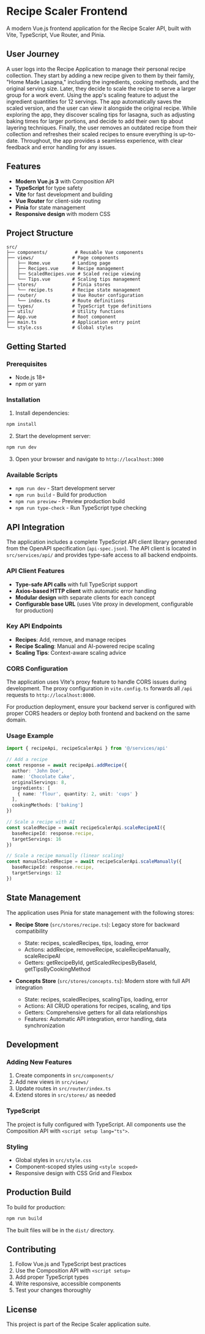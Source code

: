 # Recipe Scaler Frontend

A modern Vue.js frontend application for the Recipe Scaler API, built with Vite, TypeScript, Vue Router, and Pinia.

## User Journey
A user logs into the Recipe Application to manage their personal recipe collection. They start by adding a new recipe given to them by their family, "Home Made Lasagna," including the ingredients, cooking methods, and the original serving size. Later, they decide to scale the recipe to serve a larger group for a work event. Using the app's scaling feature to adjust the ingredient quantities for 12 servings. The app automatically saves the scaled version, and the user can view it alongside the original recipe. While exploring the app, they discover scaling tips for lasagna, such as adjusting baking times for larger portions, and decide to add their own tip about layering techniques. Finally, the user removes an outdated recipe from their collection and refreshes their scaled recipes to ensure everything is up-to-date. Throughout, the app provides a seamless experience, with clear feedback and error handling for any issues.

## Features

- **Modern Vue.js 3** with Composition API
- **TypeScript** for type safety
- **Vite** for fast development and building
- **Vue Router** for client-side routing
- **Pinia** for state management
- **Responsive design** with modern CSS

## Project Structure

```
src/
├── components/          # Reusable Vue components
├── views/              # Page components
│   ├── Home.vue        # Landing page
│   ├── Recipes.vue     # Recipe management
│   ├── ScaledRecipes.vue # Scaled recipe viewing
│   └── Tips.vue        # Scaling tips management
├── stores/             # Pinia stores
│   └── recipe.ts       # Recipe state management
├── router/             # Vue Router configuration
│   └── index.ts        # Route definitions
├── types/              # TypeScript type definitions
├── utils/              # Utility functions
├── App.vue             # Root component
├── main.ts             # Application entry point
└── style.css           # Global styles
```

## Getting Started

### Prerequisites

- Node.js 18+ 
- npm or yarn

### Installation

1. Install dependencies:
```bash
npm install
```

2. Start the development server:
```bash
npm run dev
```

3. Open your browser and navigate to `http://localhost:3000`

### Available Scripts

- `npm run dev` - Start development server
- `npm run build` - Build for production
- `npm run preview` - Preview production build
- `npm run type-check` - Run TypeScript type checking

## API Integration

The application includes a complete TypeScript API client library generated from the OpenAPI specification (`api-spec.json`). The API client is located in `src/services/api/` and provides type-safe access to all backend endpoints.

### API Client Features

- **Type-safe API calls** with full TypeScript support
- **Axios-based HTTP client** with automatic error handling
- **Modular design** with separate clients for each concept
- **Configurable base URL** (uses Vite proxy in development, configurable for production)

### Key API Endpoints

- **Recipes**: Add, remove, and manage recipes
- **Recipe Scaling**: Manual and AI-powered recipe scaling
- **Scaling Tips**: Context-aware scaling advice

### CORS Configuration

The application uses Vite's proxy feature to handle CORS issues during development. The proxy configuration in `vite.config.ts` forwards all `/api` requests to `http://localhost:8000`.

For production deployment, ensure your backend server is configured with proper CORS headers or deploy both frontend and backend on the same domain.

### Usage Example

```typescript
import { recipeApi, recipeScalerApi } from '@/services/api'

// Add a recipe
const response = await recipeApi.addRecipe({
  author: 'John Doe',
  name: 'Chocolate Cake',
  originalServings: 8,
  ingredients: [
    { name: 'flour', quantity: 2, unit: 'cups' }
  ],
  cookingMethods: ['baking']
})

// Scale a recipe with AI
const scaledRecipe = await recipeScalerApi.scaleRecipeAI({
  baseRecipeId: response.recipe,
  targetServings: 16
})

// Scale a recipe manually (linear scaling)
const manualScaledRecipe = await recipeScalerApi.scaleManually({
  baseRecipeId: response.recipe,
  targetServings: 12
})
```

## State Management

The application uses Pinia for state management with the following stores:

- **Recipe Store** (`src/stores/recipe.ts`): Legacy store for backward compatibility
  - State: recipes, scaledRecipes, tips, loading, error
  - Actions: addRecipe, removeRecipe, scaleRecipeManually, scaleRecipeAI
  - Getters: getRecipeById, getScaledRecipesByBaseId, getTipsByCookingMethod

- **Concepts Store** (`src/stores/concepts.ts`): Modern store with full API integration
  - State: recipes, scaledRecipes, scalingTips, loading, error
  - Actions: All CRUD operations for recipes, scaling, and tips
  - Getters: Comprehensive getters for all data relationships
  - Features: Automatic API integration, error handling, data synchronization

## Development

### Adding New Features

1. Create components in `src/components/`
2. Add new views in `src/views/`
3. Update routes in `src/router/index.ts`
4. Extend stores in `src/stores/` as needed

### TypeScript

The project is fully configured with TypeScript. All components use the Composition API with `<script setup lang="ts">`.

### Styling

- Global styles in `src/style.css`
- Component-scoped styles using `<style scoped>`
- Responsive design with CSS Grid and Flexbox

## Production Build

To build for production:

```bash
npm run build
```

The built files will be in the `dist/` directory.

## Contributing

1. Follow Vue.js and TypeScript best practices
2. Use the Composition API with `<script setup>`
3. Add proper TypeScript types
4. Write responsive, accessible components
5. Test your changes thoroughly

## License

This project is part of the Recipe Scaler application suite.
